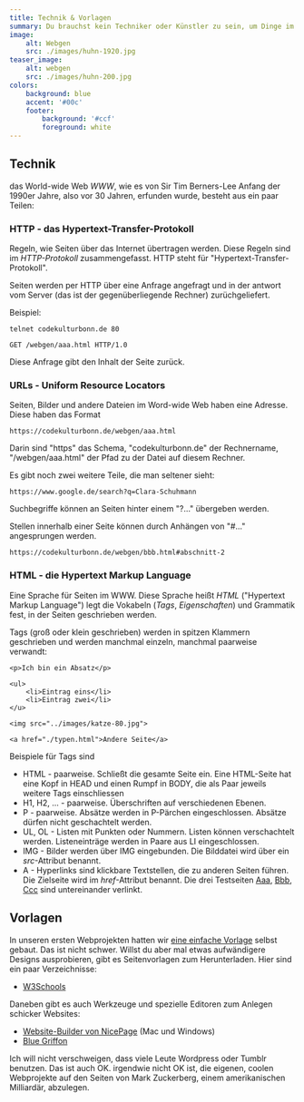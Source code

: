 ```yaml
---
title: Technik & Vorlagen
summary: Du brauchst kein Techniker oder Künstler zu sein, um Dinge im Web zu veröffentlichen.
image:
    alt: Webgen
    src: ./images/huhn-1920.jpg
teaser_image:
    alt: webgen
    src: ./images/huhn-200.jpg
colors:
    background: blue
    accent: '#00c'
    footer:
        background: '#ccf'
        foreground: white
---
```

## Technik

das World-wide Web _WWW_, wie es von Sir Tim Berners-Lee Anfang der 1990er Jahre, also vor 30 Jahren, erfunden wurde, besteht aus ein paar Teilen:

### HTTP - das Hypertext-Transfer-Protokoll

Regeln, wie Seiten über das Internet übertragen werden. Diese Regeln sind im _HTTP-Protokoll_ zusammengefasst. HTTP steht für "Hypertext-Transfer-Protokoll".

Seiten werden per HTTP über eine Anfrage angefragt und in der antwort vom Server (das ist der gegenüberliegende Rechner) zurüchgeliefert.

Beispiel:

    telnet codekulturbonn.de 80

    GET /webgen/aaa.html HTTP/1.0

Diese Anfrage gibt den Inhalt der Seite zurück.

### URLs - Uniform Resource Locators

Seiten, Bilder und andere Dateien im Word-wide Web haben eine Adresse. Diese haben das Format

    https://codekulturbonn.de/webgen/aaa.html

Darin sind "https" das Schema, "codekulturbonn.de" der Rechnername, "/webgen/aaa.html" der Pfad zu der Datei auf diesem Rechner.

Es gibt noch zwei weitere Teile, die man seltener sieht:

    https://www.google.de/search?q=Clara-Schuhmann

Suchbegriffe können an Seiten hinter einem "?..." übergeben werden.

Stellen innerhalb einer Seite können durch Anhängen von "#..." angesprungen werden.

    https://codekulturbonn.de/webgen/bbb.html#abschnitt-2

### HTML - die Hypertext Markup Language

Eine Sprache für Seiten im WWW. Diese Sprache heißt _HTML_ ("Hypertext Markup Language") legt die Vokabeln (_Tags_, _Eigenschaften_) und Grammatik fest, in der Seiten geschrieben werden. 

Tags (groß oder klein geschrieben) werden in spitzen Klammern geschrieben und werden manchmal einzeln, manchmal paarweise verwandt:

    <p>Ich bin ein Absatz</p>
    
    <ul>
        <li>Eintrag eins</li>
        <li>Eintrag zwei</li>
    </u>

    <img src="../images/katze-80.jpg">

    <a href="./typen.html">Andere Seite</a>

Beispiele für Tags sind

* HTML - paarweise. Schließt die gesamte Seite ein. Eine HTML-Seite hat eine Kopf in HEAD und einen Rumpf in BODY, die als Paar jeweils weitere Tags einschliessen
* H1, H2, ... - paarweise. Überschriften auf verschiedenen Ebenen.
* P - paarweise. Absätze werden in P-Pärchen eingeschlossen. Absätze dürfen nicht geschachtelt werden.
* UL, OL - Listen mit Punkten oder Nummern. Listen können verschachtelt werden. Listeneinträge werden in Paare aus LI eingeschlossen.
* IMG - Bilder werden über IMG eingebunden. Die Bilddatei wird über ein _src_-Attribut benannt.
* A - Hyperlinks sind klickbare Textstellen, die zu anderen Seiten führen. Die Zielseite wird im _href_-Attribut benannt. Die drei Testseiten [Aaa](./aaa.html), [Bbb](./bbb.html), [Ccc](./ccc.html) sind untereinander verlinkt. 

## Vorlagen

In unseren ersten Webprojekten hatten wir [eine einfache Vorlage](https://github.com/codekulturbonn/webgen/blob/main/templates/article.mustache) selbst gebaut. Das ist nicht schwer. Willst du aber mal etwas aufwändigere Designs ausprobieren, gibt es Seitenvorlagen zum Herunterladen. Hier sind ein paar Verzeichnisse:

* [W3Schools](https://www.w3schools.com/w3css/w3css_templates.asp)

Daneben gibt es auch Werkzeuge und spezielle Editoren zum Anlegen schicker Websites:

* [Website-Builder von NicePage](https://nicepage.com/html-website-builder) (Mac und Windows)
* [Blue Griffon](http://www.bluegriffon.org/)

Ich will nicht verschweigen, dass viele Leute Wordpress oder Tumblr benutzen. Das ist auch OK. irgendwie nicht OK ist, die eigenen, coolen Webprojekte auf den Seiten von Mark Zuckerberg, einem amerikanischen Milliardär, abzulegen.  